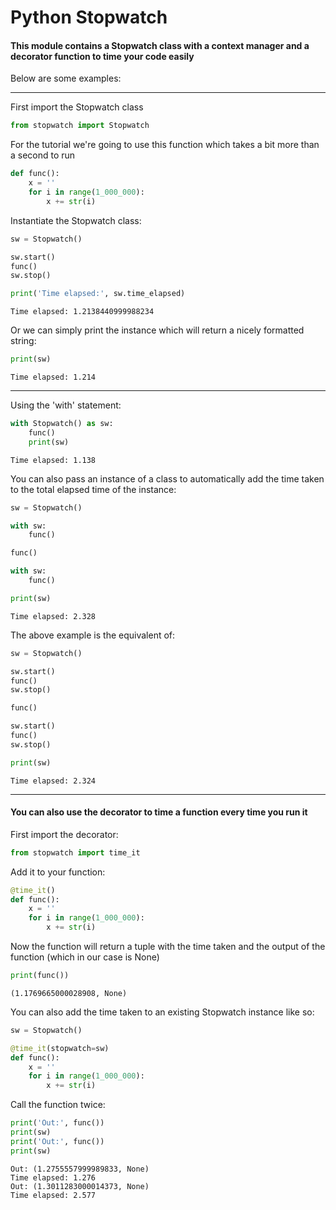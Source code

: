 # Python Stopwatch

#### This module contains a Stopwatch class with a context manager and a decorator function to time your code easily  

Below are some examples:

---

First import the Stopwatch class
```py
from stopwatch import Stopwatch
```

For the tutorial we're going to use this function which takes a bit more than a second to run
```python
def func():
    x = ''
    for i in range(1_000_000):
        x += str(i)
```

Instantiate the Stopwatch class:
```python
sw = Stopwatch()

sw.start()
func()
sw.stop()

print('Time elapsed:', sw.time_elapsed)
```
```
Time elapsed: 1.2138440999988234
```

Or we can simply print the instance which will return a nicely formatted string:
```python
print(sw)
```
```
Time elapsed: 1.214
```
---

Using the 'with' statement:
```py
with Stopwatch() as sw:
    func()
    print(sw)
```
```
Time elapsed: 1.138
```

You can also pass an instance of a class to automatically add the time taken to the total elapsed time of the instance: 
```python
sw = Stopwatch()

with sw:
    func()

func()

with sw:
    func()

print(sw)
```
```
Time elapsed: 2.328
```

The above example is the equivalent of:
```python
sw = Stopwatch()

sw.start()
func()
sw.stop()

func()

sw.start()
func()
sw.stop()

print(sw)
```
```
Time elapsed: 2.324
```
---



#### You can also use the decorator to time a function every time you run it

First import the decorator:
```python
from stopwatch import time_it
```

Add it to your function:
```python
@time_it()
def func():
    x = ''
    for i in range(1_000_000):
        x += str(i)
```

Now the function will return a tuple with the time taken and the output of the function (which in our case is None)
```python
print(func())
```
```
(1.1769665000028908, None)
```

You can also add the time taken to an existing Stopwatch instance like so:
```python
sw = Stopwatch()

@time_it(stopwatch=sw)
def func():
    x = ''
    for i in range(1_000_000):
        x += str(i)
```

Call the function twice:
```python
print('Out:', func())
print(sw)
print('Out:', func())
print(sw)
```
```
Out: (1.2755557999989833, None)
Time elapsed: 1.276
Out: (1.3011283000014373, None)
Time elapsed: 2.577
```
